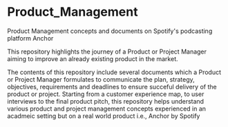 # Product_Management
Product Management concepts and documents on Spotify's podcasting platform Anchor

This repository highlights the journey of a Product or Project Manager aiming to improve an already existing product in the market. 

The contents of this repository include several documents which a Product or Project Manager formulates to communicate the plan, strategy, objectives, requirements and deadlines to ensure succeful delivery of the product or project. Starting from a customer experience map, to user interviews to the final product pitch, this repository helps understand various product and project management concepts experienced in an acadmeic setting but on a real world product i.e., Anchor by Spotify
